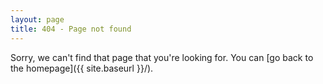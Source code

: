 ```yaml
---
layout: page
title: 404 - Page not found
---
```


Sorry, we can't find that page that you're looking for. You can  [go back to the homepage]({{ site.baseurl }}/).

